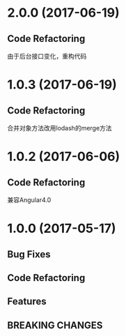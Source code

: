 # 2.0.0 (2017-06-19)

## Code Refactoring

由于后台接口变化，重构代码

# 1.0.3 (2017-06-19)

## Code Refactoring

合并对象方法改用lodash的merge方法

# 1.0.2 (2017-06-06)

## Code Refactoring

兼容Angular4.0

# 1.0.0 (2017-05-17)

## Bug Fixes

## Code Refactoring

## Features

## BREAKING CHANGES
